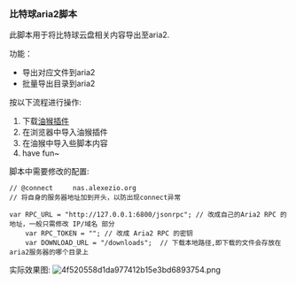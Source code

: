 ### 比特球aria2脚本

此脚本用于将比特球云盘相关内容导出至aria2.

功能：
- 导出对应文件到aria2
- 批量导出目录到aria2

按以下流程进行操作:
1. 下载[油猴插件](https://www.tampermonkey.net/index.php?version=4.16.1&ext=dhdg&show=dhdg)
2. 在浏览器中导入油猴插件
3. 在油猴中导入些脚本内容
4. have fun~


脚本中需要修改的配置:
```
// @connect     nas.alexezio.org  
// 将自身的服务器地址加到开头，以防出现connect异常

var RPC_URL = "http://127.0.0.1:6800/jsonrpc"; // 改成自己的Aria2 RPC 的地址，一般只需修改 IP/域名 部分
    var RPC_TOKEN = ""; // 改成 Aria2 RPC 的密钥
    var DOWNLOAD_URL = "/downloads";  // 下载本地路径,即下载的文件会存放在aria2服务器的哪个目录上
```


实际效果图:
![4f520558d1da977412b15e3bd6893754.png](evernotecid://D89C84DB-0700-4A47-95F5-BBD92FACA5FC/appyinxiangcom/17400156/ENResource/p333)
